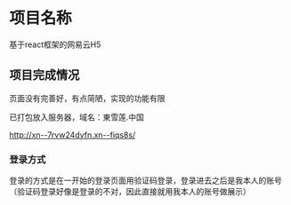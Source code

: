# 项目名称

基于react框架的网易云H5

## 项目完成情况

页面没有完善好，有点简陋，实现的功能有限

已打包放入服务器，域名：東雪莲.中国

http://xn--7rvw24dyfn.xn--fiqs8s/

### 登录方式

登录的方式是在一开始的登录页面用验证码登录，登录进去之后是我本人的账号（验证码登录好像是登录的不对，因此直接就用我本人的账号做展示）
